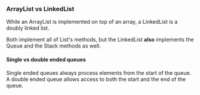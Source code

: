 
### ArrayList vs LinkedList ###
While an ArrayList is implemented on top of an array, a LinkedList is a doubly linked list.

Both implement all of List's methods, but the LinkedList **also** implements the Queue and the Stack methods as well.


#### Single vs double ended queues ####
Single ended queues always process elements from the start of the queue.
A double ended queue allows access to both the start and the end of the queue.
